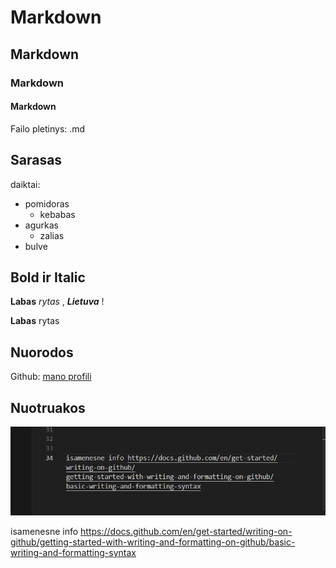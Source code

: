 # Markdown
## Markdown
### Markdown
#### Markdown
Failo pletinys: .md

## Sarasas

daiktai:
-   pomidoras
    -   kebabas
-   agurkas
    - zalias
-   bulve


## Bold ir Italic

**Labas**  _rytas_ , _**Lietuva**_ !


**Labas** rytas 

## Nuorodos

Github: [mano profili](https://github.com/Klaikas-code
)

## Nuotruakos
![alt text](image.png)



isamenesne info https://docs.github.com/en/get-started/writing-on-github/getting-started-with-writing-and-formatting-on-github/basic-writing-and-formatting-syntax